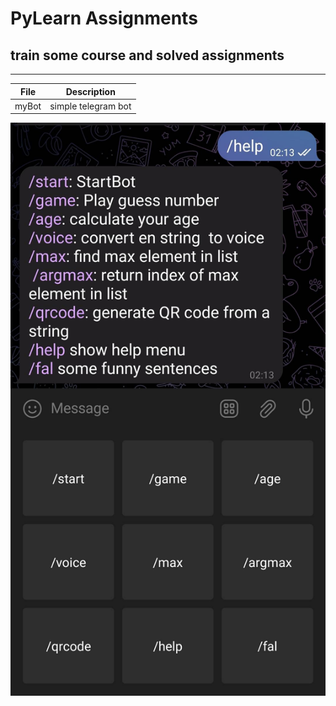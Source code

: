 # PyLearn Assignments
## train some course and solved assignments

---
| File      | Description |
| ----------- | ----------- |
| myBot|simple telegram bot|
![BOT](bot.jpg)
